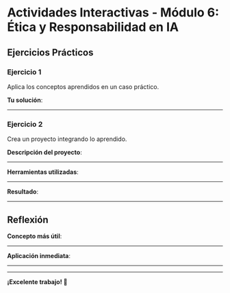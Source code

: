 # Actividades Interactivas - Módulo 6: Ética y Responsabilidad en IA

## Ejercicios Prácticos

### Ejercicio 1
Aplica los conceptos aprendidos en un caso práctico.

**Tu solución**:
_______________________________________________

### Ejercicio 2
Crea un proyecto integrando lo aprendido.

**Descripción del proyecto**:
_______________________________________________

**Herramientas utilizadas**:
_______________________________________________

**Resultado**:
_______________________________________________

## Reflexión

**Concepto más útil**:
_______________________________________________

**Aplicación inmediata**:
_______________________________________________

---

**¡Excelente trabajo! 🎉**
